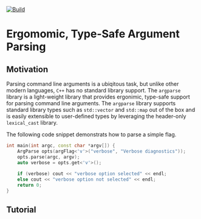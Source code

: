 [![Build](https://github.com/cpp-core/argparse/actions/workflows/build.yaml/badge.svg)](https://github.com/cpp-core/argparse/actions/workflows/build.yaml)

# Ergomomic, Type-Safe Argument Parsing

## Motivation

Parsing command line arguments is a ubiqitous task, but unlike other
modern languages, `C++` has no standard library support. The
`argparse` library is a light-weight library that provides ergonimic,
type-safe support for parsing command line arguments. The `argparse`
library supports standard library types such as `std::vector` and
`std::map` out of the box and is easily extensible to user-defined
types by leveraging the header-only `lexical_cast` library.

The following code snippet demonstrats how to parse a simple flag.

```c++
int main(int argc, const char *argv[]) {
	ArgParse opts(argFlag<'v'>("verbose", "Verbose diagnostics"));
	opts.parse(argc, argv);
	auto verbose = opts.get<'v'>();
	
    if (verbose) cout << "verbose option selected" << endl;
    else cout << "verbose option not selected" << endl;
    return 0;
}
```

## Tutorial
